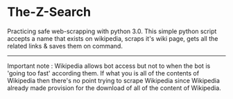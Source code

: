 # The-Z-Search
Practicing safe web-scrapping with python 3.0.
  This simple python script accepts a name that exists on wikipedia, scraps it's wiki page, gets all the related links & saves them on command.
  _____________________________
  Important note : Wikipedia allows bot access but not to when the bot is 'going too fast' according them. If what you is all of the contents of Wikipedia then there's no point trying to scrape Wikipedia since Wikipedia already made provision for the download of all of the content of Wikipedia.
